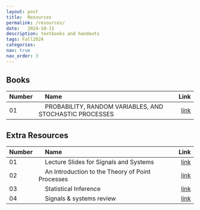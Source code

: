 ```yaml
---
layout: post
title:  Resources
permalink: /resources/
date:   2024-10-11
description: textbooks and handouts
tags: Fall2024
categories:
nav: true
nav_order: 3
---
```

## Books

| Number | &nbsp; &nbsp; Name                                                | Link                                           |
| :----  | :---------------------------------------------------------------  | ---------------------------------------------: |
| 01     | &nbsp; &nbsp; PROBABILITY, RANDOM VARIABLES, AND STOCHASTIC PROCESSES &nbsp; &nbsp;| <a href='/assets/Fall2024/Papoulis-Fourth.zip'>link</a> |


<!---
## Course Videos
<p>Course videos will be uploaded here</p>


## TA Classes Problems
<p>TA classes problems will be uploaded here</p>
-->

## Extra Resources

| Number | &nbsp; &nbsp; Name                                               | Link                                           |
| :----  | :--------------------------------------------------------------- | ---------------------------------------------: |
| 01     | &nbsp; &nbsp; Lecture Slides for Signals and Systems &nbsp; &nbsp;| <a href='/assets/Fall2023/pdf/lecture_slides_for_signals_and_systems.pdf'>link</a> |
| 02     | &nbsp; &nbsp; An Introduction to the Theory of Point Processes &nbsp; &nbsp;| <a href='/assets/Fall2023/pdf/daley_d.j._vere-jones_d._an_intro_to_the_theory_of_point_processes_v1_2nd_ed._springer_2003.pdf'>link</a> |
| 03     | &nbsp; &nbsp; Statistical Inference &nbsp; &nbsp;| <a href='/assets/Fall2023/pdf/George Casella, Roger L. Berger - Statistical Inference  -Duxbury Press (2001).pdf'>link</a> |
| 04     | &nbsp; &nbsp; Signals & systems review &nbsp; &nbsp;| <a href='/assets/Fall2024/Signal-Sysytems-Review.pdf'>link</a> |


<!-- ## Previous Midterms

| &nbsp; Semester &nbsp; | &nbsp; &nbsp; Questions                | &nbsp; &nbsp; Solutions                                      |
| :--------------------  | :------------------------------------  | -----------------------------------------------------------: |
| &nbsp; &nbsp; Fall 2022 &nbsp; &nbsp; | &nbsp; &nbsp; <a href='/assets/Fall2023/pdf/SP_Midterm_Fall2022.pdf'>link</a> | &nbsp; &nbsp; <a href='/assets/Fall2023/pdf/SP_Midterm_Solutions_Fall2022.pdf'>link</a> |
| &nbsp; &nbsp; Fall 2021 &nbsp; &nbsp; | &nbsp; &nbsp; <a href='/assets/Fall2023/pdf/SP_Midterm_Fall2021.pdf'>link</a> | &nbsp; &nbsp; <a href='/assets/Fall2023/pdf/SP_Midterm_Solutions_Fall2021.pdf'>link</a> |


## Previous Final Exams

| &nbsp; Semester &nbsp; | &nbsp; &nbsp; Questions                | &nbsp; &nbsp; Solutions                                      |
| :--------------------  | :------------------------------------  | -----------------------------------------------------------: |
| &nbsp; &nbsp; Fall 2022 &nbsp; &nbsp; | &nbsp; &nbsp; <a href='/assets/Fall2023/pdf/SP_Final_Fall2022.pdf'>link</a> | &nbsp; &nbsp; <a href='/assets/Fall2023/zip/SP_Final_Solutions_Fall2022.zip'>link</a> |
| &nbsp; &nbsp; Fall 2021 &nbsp; &nbsp; | &nbsp; &nbsp; <a href='/assets/Fall2023/pdf/SP_Final_Fall2021.pdf'>link</a> | &nbsp; &nbsp; <a href='/assets/Fall2023/pdf/SP_Final_Solutions_Fall2021.pdf'>link</a> | -->
